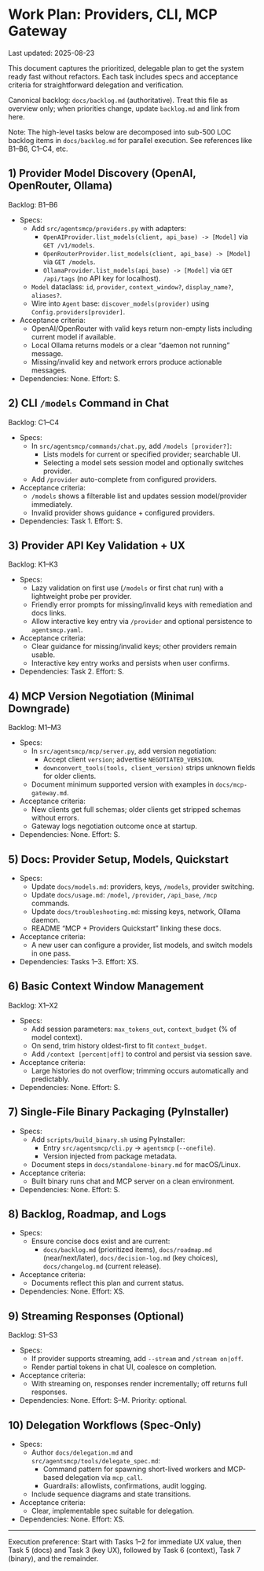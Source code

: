 # Work Plan: Providers, CLI, MCP Gateway

Last updated: 2025-08-23

This document captures the prioritized, delegable plan to get the system ready fast without refactors. Each task includes specs and acceptance criteria for straightforward delegation and verification.

Canonical backlog: `docs/backlog.md` (authoritative). Treat this file as overview only; when priorities change, update `backlog.md` and link from here.

Note: The high-level tasks below are decomposed into sub-500 LOC backlog items in `docs/backlog.md` for parallel execution. See references like B1–B6, C1–C4, etc.

## 1) Provider Model Discovery (OpenAI, OpenRouter, Ollama)
Backlog: B1–B6

- Specs:
  - Add `src/agentsmcp/providers.py` with adapters:
    - `OpenAIProvider.list_models(client, api_base) -> [Model]` via `GET /v1/models`.
    - `OpenRouterProvider.list_models(client, api_base) -> [Model]` via `GET /models`.
    - `OllamaProvider.list_models(api_base) -> [Model]` via `GET /api/tags` (no API key for localhost).
  - `Model` dataclass: `id`, `provider`, `context_window?`, `display_name?`, `aliases?`.
  - Wire into `Agent` base: `discover_models(provider)` using `Config.providers[provider]`.
- Acceptance criteria:
  - OpenAI/OpenRouter with valid keys return non-empty lists including current model if available.
  - Local Ollama returns models or a clear “daemon not running” message.
  - Missing/invalid key and network errors produce actionable messages.
- Dependencies: None. Effort: S.

## 2) CLI `/models` Command in Chat
Backlog: C1–C4

- Specs:
  - In `src/agentsmcp/commands/chat.py`, add `/models [provider?]`:
    - Lists models for current or specified provider; searchable UI.
    - Selecting a model sets session model and optionally switches provider.
  - Add `/provider` auto-complete from configured providers.
- Acceptance criteria:
  - `/models` shows a filterable list and updates session model/provider immediately.
  - Invalid provider shows guidance + configured providers.
- Dependencies: Task 1. Effort: S.

## 3) Provider API Key Validation + UX
Backlog: K1–K3

- Specs:
  - Lazy validation on first use (`/models` or first chat run) with a lightweight probe per provider.
  - Friendly error prompts for missing/invalid keys with remediation and docs links.
  - Allow interactive key entry via `/provider` and optional persistence to `agentsmcp.yaml`.
- Acceptance criteria:
  - Clear guidance for missing/invalid keys; other providers remain usable.
  - Interactive key entry works and persists when user confirms.
- Dependencies: Task 2. Effort: S.

## 4) MCP Version Negotiation (Minimal Downgrade)
Backlog: M1–M3

- Specs:
  - In `src/agentsmcp/mcp/server.py`, add version negotiation:
    - Accept client `version`; advertise `NEGOTIATED_VERSION`.
    - `downconvert_tools(tools, client_version)` strips unknown fields for older clients.
  - Document minimum supported version with examples in `docs/mcp-gateway.md`.
- Acceptance criteria:
  - New clients get full schemas; older clients get stripped schemas without errors.
  - Gateway logs negotiation outcome once at startup.
- Dependencies: None. Effort: S.

## 5) Docs: Provider Setup, Models, Quickstart

- Specs:
  - Update `docs/models.md`: providers, keys, `/models`, provider switching.
  - Update `docs/usage.md`: `/model`, `/provider`, `/api_base`, `/mcp` commands.
  - Update `docs/troubleshooting.md`: missing keys, network, Ollama daemon.
  - README “MCP + Providers Quickstart” linking these docs.
- Acceptance criteria:
  - A new user can configure a provider, list models, and switch models in one pass.
- Dependencies: Tasks 1–3. Effort: XS.

## 6) Basic Context Window Management
Backlog: X1–X2

- Specs:
  - Add session parameters: `max_tokens_out`, `context_budget` (% of model context).
  - On send, trim history oldest-first to fit `context_budget`.
  - Add `/context [percent|off]` to control and persist via session save.
- Acceptance criteria:
  - Large histories do not overflow; trimming occurs automatically and predictably.
- Dependencies: None. Effort: S.

## 7) Single-File Binary Packaging (PyInstaller)

- Specs:
  - Add `scripts/build_binary.sh` using PyInstaller:
    - Entry `src/agentsmcp/cli.py` → `agentsmcp` (`--onefile`).
    - Version injected from package metadata.
  - Document steps in `docs/standalone-binary.md` for macOS/Linux.
- Acceptance criteria:
  - Built binary runs chat and MCP server on a clean environment.
- Dependencies: None. Effort: S.

## 8) Backlog, Roadmap, and Logs

- Specs:
  - Ensure concise docs exist and are current:
    - `docs/backlog.md` (prioritized items), `docs/roadmap.md` (near/next/later),
      `docs/decision-log.md` (key choices), `docs/changelog.md` (current release).
- Acceptance criteria:
  - Documents reflect this plan and current status.
- Dependencies: None. Effort: XS.

## 9) Streaming Responses (Optional)
Backlog: S1–S3

- Specs:
  - If provider supports streaming, add `--stream` and `/stream on|off`.
  - Render partial tokens in chat UI, coalesce on completion.
- Acceptance criteria:
  - With streaming on, responses render incrementally; off returns full responses.
- Dependencies: None. Effort: S–M. Priority: optional.

## 10) Delegation Workflows (Spec-Only)

- Specs:
  - Author `docs/delegation.md` and `src/agentsmcp/tools/delegate_spec.md`:
    - Command pattern for spawning short-lived workers and MCP-based delegation via `mcp_call`.
    - Guardrails: allowlists, confirmations, audit logging.
  - Include sequence diagrams and state transitions.
- Acceptance criteria:
  - Clear, implementable spec suitable for delegation.
- Dependencies: None. Effort: XS.

---

Execution preference: Start with Tasks 1–2 for immediate UX value, then Task 5 (docs) and Task 3 (key UX), followed by Task 6 (context), Task 7 (binary), and the remainder.

